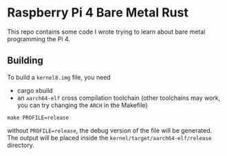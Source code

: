 # Raspberry Pi 4 Bare Metal Rust

This repo contains some code I wrote trying to learn about bare metal
programming the Pi 4.

## Building

To build a `kernel8.img` file, you need

* cargo xbuild
* an `aarch64-elf` cross compilation toolchain (other toolchains may work, you
  can try changing the `ARCH` in the Makefile)

```shell
make PROFILE=release
```

without `PROFILE=release`, the debug version of the file will be generated. The
output will be placed inside the `kernel/target/aarch64-elf/release` directory.